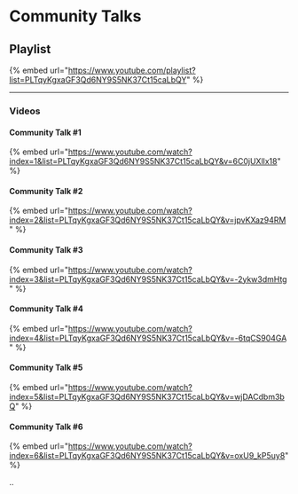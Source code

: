 # Community Talks

## Playlist

{% embed url="https://www.youtube.com/playlist?list=PLTqyKgxaGF3Qd6NY9S5NK37Ct15caLbQY" %}

***

### Videos

#### Community Talk #1

{% embed url="https://www.youtube.com/watch?index=1&list=PLTqyKgxaGF3Qd6NY9S5NK37Ct15caLbQY&v=6C0jUXllx18" %}

#### Community Talk #2

{% embed url="https://www.youtube.com/watch?index=2&list=PLTqyKgxaGF3Qd6NY9S5NK37Ct15caLbQY&v=jpvKXaz94RM" %}

#### Community Talk #3

{% embed url="https://www.youtube.com/watch?index=3&list=PLTqyKgxaGF3Qd6NY9S5NK37Ct15caLbQY&v=-2ykw3dmHtg" %}

#### Community Talk #4

{% embed url="https://www.youtube.com/watch?index=4&list=PLTqyKgxaGF3Qd6NY9S5NK37Ct15caLbQY&v=-6tqCS904GA" %}

#### Community Talk #5

{% embed url="https://www.youtube.com/watch?index=5&list=PLTqyKgxaGF3Qd6NY9S5NK37Ct15caLbQY&v=wjDACdbm3bQ" %}

#### Community Talk #6

{% embed url="https://www.youtube.com/watch?index=6&list=PLTqyKgxaGF3Qd6NY9S5NK37Ct15caLbQY&v=oxU9_kP5uy8" %}

..
